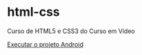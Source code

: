 # html-css
 Curso de HTML5 e CSS3 do Curso em Vídeo

<a href="https://rafaelgomesdeoliveira.github.io/html-css/desafios/d010/">Executar o projeto Android</a>